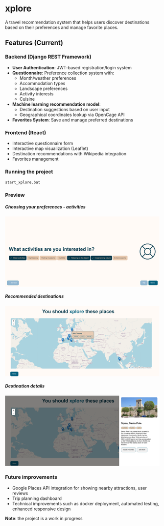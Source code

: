 # xplore

A travel recommendation system that helps users discover destinations based on their preferences and manage favorite places.

## Features (Current)

### Backend (Django REST Framework)
- **User Authentication**: JWT-based registration/login system
- **Questionnaire**: Preference collection system with:
  - Month/weather preferences
  - Accommodation types
  - Landscape preferences
  - Activity interests
  - Cuisine 
- **Machine learning recommendation model**: 
  - Destination suggestions based on user input
  - Geographical coordinates lookup via OpenCage API
- **Favorites System**: Save and manage preferred destinations

### Frontend (React)
- Interactive questionnaire form
- Interactive map visualization (Leaflet)
- Destination recommendations with Wikipedia integration
- Favorites management

### Running the project
```bash
start_xplore.bat
```

### Preview
##### Choosing your preferences - activities
![](views/activities.png)

##### Recommended destinations
![](views/recommendations.png)

##### Destination details
![](views/place.png)

### Future improvements 
- Google Places API integration for showing nearby attractions, user reviews
- Trip planning dashboard
- Technical improvements such as docker deployment, automated testing, enhanced responsive design

**Note**: the project is a work in progress
